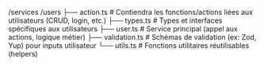 /services
  /users
    ├── action.ts        # Contiendra les fonctions/actions liées aux utilisateurs (CRUD, login, etc.)
    ├── types.ts         # Types et interfaces spécifiques aux utilisateurs
    ├── user.ts          # Service principal (appel aux actions, logique métier)
    ├── validation.ts    # Schémas de validation (ex: Zod, Yup) pour inputs utilisateur
    └── utils.ts         # Fonctions utilitaires réutilisables (helpers)
